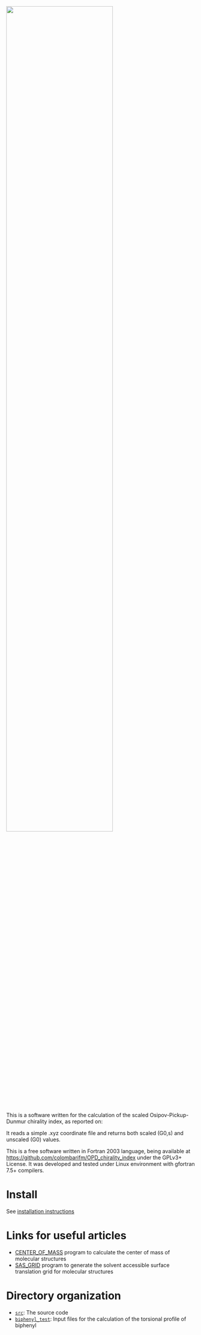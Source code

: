 <img src="https://github.com/colombarifm/OPD_chirality_index/tree/main/biphenyl_test/OPD_biphenyl.png" width="75%" height="75%">

<br />

This is a software written for the calculation of the scaled Osipov-Pickup-Dunmur
chirality index, as reported on:

It reads a simple .xyz coordinate file and returns both scaled (G0,s) and unscaled
(G0) values.

This is a free software written in Fortran 2003 language, being available at
https://github.com/colombarifm/OPD_chirality_index under the GPLv3+ License. 
It was developed and tested under Linux environment with gfortran 7.5+ compilers.  

# Install

See [installation instructions](./INSTALL.md)  

# Links for useful articles

* [CENTER_OF_MASS](https://github.com/colombarifm/center_of_mass) program to calculate the center of mass of molecular structures
* [SAS_GRID](https://github.com/colombarifm/sas_grid) program to generate the solvent accessible surface translation grid for molecular structures

# Directory organization

* [`src`](./src): The source code
* [`biphenyl_test`](./biphenyl_test): Input files for the calculation of the torsional profile of biphenyl


